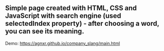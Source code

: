 ## Simple page created with HTML, CSS and JavaScript with search engine (used selectedIndex property) - after choosing a word, you can see its meaning.


Demo: https://agnxr.github.io/company_slang/main.html
